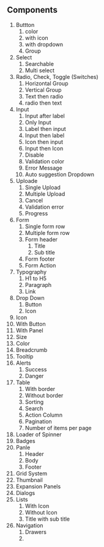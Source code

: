
## Components
1. Buttton
   1. color
   2. with icon
   3. with dropdown
   4. Group
2. Select
   1. Searchable
   2. Multi select
3. Radio, Check, Toggle (Switches)
   1. Horizontal Group
   2. Vertical Group
   3. Text then radio
   4. radio then text
4. Input 
   1. Input after label
   2. Only Input
   3. Label then input
   3. Input then label
   4. Icon then input
   5. Input then Icon
   6. Disable
   7. Validation color
   8. Error Message
   9. Auto suggestion Dropdown
5. Uploade
   1. Single Upload
   2. Multiple Upload
   3. Cancel
   4. Validation error
   5. Progress
6. Form
   1. Single form row
   2. Multiple form row
   3. Form header
      1. Title
      2. Sub title 
   4. Form footer
   5. Form Action
7. Typography
   1. H1 to H5
   2. Paragraph
   3. Link
8. Drop Down
   1. Button
   2. Icon
9.  Icon
   3.  With Button
   4.  With Panel
   5.  Size
   6.  Color
10. Breadcrumb
11. Tooltip
12. Alerts
    1.  Success
    2.  Danger
13. Table
    1. With border
    2. Without border
    3. Sorting
    4. Search
    5. Action Column
    6. Pagination
    7. Number of items per page
14. Loader of Spinner
15. Badges
16. Panle
     1.  Header 
     2.  Body
     3.  Footer 
17. Grid System
18. Thumbnail
19. Expansion Panels
20. Dialogs
21. Lists
    1.  With Icon
    2.  Without Icon
    3.  Title with sub title
22. Navigation
    1. Drawers
    2. 

